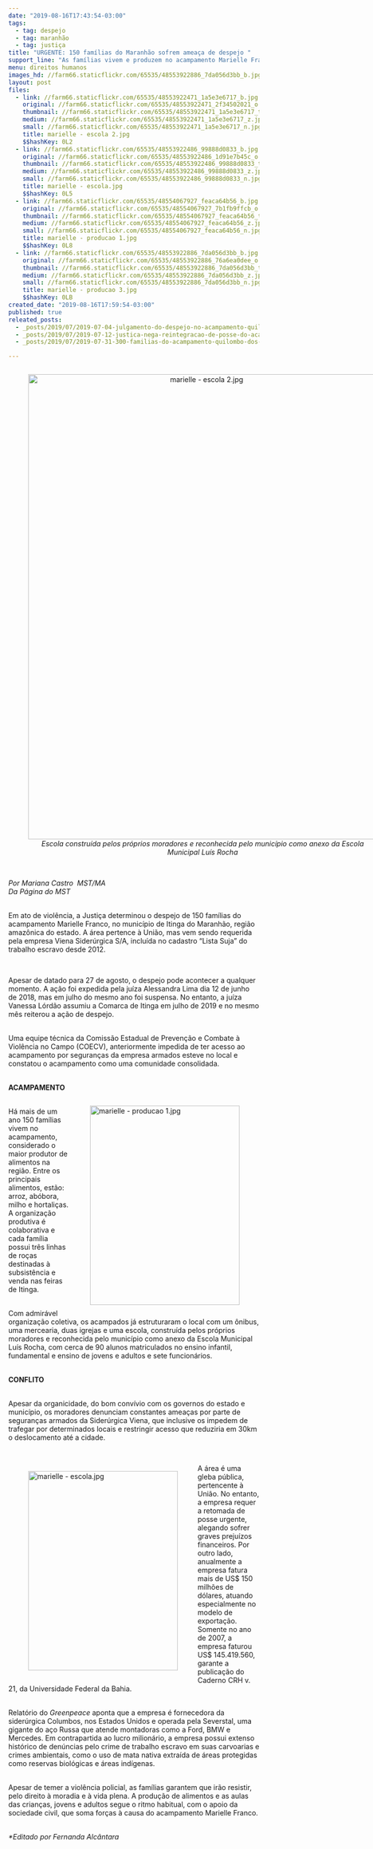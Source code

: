 ```yaml
---
date: "2019-08-16T17:43:54-03:00"
tags:
  - tag: despejo
  - tag: maranhão
  - tag: justiça
title: "URGENTE: 150 famílias do Maranhão sofrem ameaça de despejo "
support_line: "As famílias vivem e produzem no acampamento Marielle Franco, em Itinga (MA)"
menu: direitos humanos
images_hd: //farm66.staticflickr.com/65535/48553922886_7da056d3bb_b.jpg
layout: post
files:
  - link: //farm66.staticflickr.com/65535/48553922471_1a5e3e6717_b.jpg
    original: //farm66.staticflickr.com/65535/48553922471_2f34502021_o.jpg
    thumbnail: //farm66.staticflickr.com/65535/48553922471_1a5e3e6717_t.jpg
    medium: //farm66.staticflickr.com/65535/48553922471_1a5e3e6717_z.jpg
    small: //farm66.staticflickr.com/65535/48553922471_1a5e3e6717_n.jpg
    title: marielle - escola 2.jpg
    $$hashKey: 0L2
  - link: //farm66.staticflickr.com/65535/48553922486_99888d0833_b.jpg
    original: //farm66.staticflickr.com/65535/48553922486_1d91e7b45c_o.jpg
    thumbnail: //farm66.staticflickr.com/65535/48553922486_99888d0833_t.jpg
    medium: //farm66.staticflickr.com/65535/48553922486_99888d0833_z.jpg
    small: //farm66.staticflickr.com/65535/48553922486_99888d0833_n.jpg
    title: marielle - escola.jpg
    $$hashKey: 0L5
  - link: //farm66.staticflickr.com/65535/48554067927_feaca64b56_b.jpg
    original: //farm66.staticflickr.com/65535/48554067927_7b1fb9ffcb_o.jpg
    thumbnail: //farm66.staticflickr.com/65535/48554067927_feaca64b56_t.jpg
    medium: //farm66.staticflickr.com/65535/48554067927_feaca64b56_z.jpg
    small: //farm66.staticflickr.com/65535/48554067927_feaca64b56_n.jpg
    title: marielle - producao 1.jpg
    $$hashKey: 0L8
  - link: //farm66.staticflickr.com/65535/48553922886_7da056d3bb_b.jpg
    original: //farm66.staticflickr.com/65535/48553922886_76a6ea0dee_o.jpg
    thumbnail: //farm66.staticflickr.com/65535/48553922886_7da056d3bb_t.jpg
    medium: //farm66.staticflickr.com/65535/48553922886_7da056d3bb_z.jpg
    small: //farm66.staticflickr.com/65535/48553922886_7da056d3bb_n.jpg
    title: marielle - producao 3.jpg
    $$hashKey: 0LB
created_date: "2019-08-16T17:59:54-03:00"
published: true
releated_posts:
  - _posts/2019/07/2019-07-04-julgamento-do-despejo-no-acampamento-quilombo-campo-grande.md
  - _posts/2019/07/2019-07-12-justica-nega-reintegracao-de-posse-do-acampamento-quilombo-campo-grande.md
  - _posts/2019/07/2019-07-31-300-familias-do-acampamento-quilombo-dos-palmares-sofrem-despejo-em-londrina-pr.md

---
```

<div style="text-align:center">
<figure class="image" style="display:inline-block"><img alt="marielle - escola 2.jpg" height="933" src="//farm66.staticflickr.com/65535/48553922471_1a5e3e6717_b.jpg" width="700" />
<figcaption><em>Escola constru&iacute;da pelos pr&oacute;prios moradores e reconhecida pelo munic&iacute;pio como anexo da Escola Municipal Lu&iacute;s Rocha</em></figcaption>
</figure>
</div>

<p><br />
<em>Por ​Mariana Castro&nbsp;&nbsp;MST/MA<br />
Da P&aacute;gina do MST</em><br />
&nbsp;</p>

<p>Em ato de viol&ecirc;ncia, a Justi&ccedil;a determinou o&nbsp;despejo de 150 fam&iacute;lias do acampamento Marielle Franco, no munic&iacute;pio de Itinga do Maranh&atilde;o, regi&atilde;o amaz&ocirc;nica do estado. A &aacute;rea pertence &agrave; Uni&atilde;o, mas vem sendo requerida pela empresa Viena Sider&uacute;rgica S/A, inclu&iacute;da no cadastro &ldquo;Lista Suja&rdquo; do trabalho escravo desde 2012.</p>

<p>&nbsp;</p>

<p>Apesar de datado para 27 de agosto, o despejo pode acontecer a qualquer momento. A a&ccedil;&atilde;o foi expedida pela ju&iacute;za Alessandra Lima dia 12 de junho de 2018, mas em julho do mesmo ano foi suspensa. No entanto, a ju&iacute;za Vanessa L&oacute;rd&atilde;o assumiu a Comarca de Itinga em julho de 2019 e no mesmo m&ecirc;s reiterou a a&ccedil;&atilde;o de despejo.</p>

<p><br />
Uma equipe t&eacute;cnica da Comiss&atilde;o Estadual de Preven&ccedil;&atilde;o e Combate &agrave; Viol&ecirc;ncia no Campo (COECV), anteriormente impedida de ter acesso ao acampamento por seguran&ccedil;as da empresa armados esteve no local e constatou o acampamento como uma comunidade consolidada.</p>

<p><br />
<strong>ACAMPAMENTO</strong></p>

<figure class="image" style="float:right"><img alt="marielle - producao 1.jpg" height="400" src="//farm66.staticflickr.com/65535/48554067927_feaca64b56_b.jpg" width="300" />
<figcaption></figcaption>
</figure>

<p><br />
H&aacute; mais de um ano 150 fam&iacute;lias vivem no acampamento, considerado o maior produtor de alimentos na regi&atilde;o. Entre os principais alimentos, est&atilde;o: arroz, ab&oacute;bora, milho e hortali&ccedil;as. A organiza&ccedil;&atilde;o produtiva &eacute; colaborativa e cada fam&iacute;lia possui tr&ecirc;s linhas de ro&ccedil;as destinadas &agrave; subsist&ecirc;ncia e venda nas feiras de Itinga.</p>

<p><br />
Com admir&aacute;vel organiza&ccedil;&atilde;o coletiva, os acampados j&aacute; estruturaram o local com um &ocirc;nibus, uma mercearia, duas igrejas e uma escola, constru&iacute;da pelos pr&oacute;prios moradores e reconhecida pelo munic&iacute;pio como anexo da Escola Municipal Lu&iacute;s Rocha, com cerca de 90 alunos matriculados no ensino infantil, fundamental e ensino de jovens e adultos e sete funcion&aacute;rios.</p>

<p><br />
<strong>CONFLITO</strong></p>

<p><br />
Apesar da organicidade, do bom conv&iacute;vio com os governos do estado e munic&iacute;pio, os moradores denunciam constantes amea&ccedil;as por parte de seguran&ccedil;as armados da Sider&uacute;rgica Viena, que inclusive os impedem de trafegar por determinados locais e restringir acesso que reduziria em 30km o deslocamento at&eacute; a cidade.</p>

<p>&nbsp;</p>

<figure class="image" style="float:left"><img alt="marielle - escola.jpg" height="400" src="//farm66.staticflickr.com/65535/48553922486_99888d0833_b.jpg" width="300" />
<figcaption></figcaption>
</figure>

<p>A &aacute;rea &eacute; uma gleba p&uacute;blica, pertencente &agrave; Uni&atilde;o. No entanto, a empresa requer a retomada de posse urgente, alegando sofrer graves preju&iacute;zos financeiros. Por outro lado, anualmente a empresa fatura mais de US$ 150 milh&otilde;es de d&oacute;lares, atuando especialmente no modelo de exporta&ccedil;&atilde;o. Somente no ano de 2007, a empresa faturou US$ 145.419.560, garante a publica&ccedil;&atilde;o do Caderno CRH v. 21, da Universidade Federal da Bahia.</p>

<p><br />
Relat&oacute;rio do <em>Greenpeace</em> aponta que a empresa &eacute; fornecedora da sider&uacute;rgica Columbos, nos Estados Unidos e operada pela Severstal, uma gigante do a&ccedil;o Russa que atende montadoras como a Ford, BMW e Mercedes. Em contrapartida ao lucro milion&aacute;rio, a empresa possui extenso hist&oacute;rico de den&uacute;ncias pelo crime de trabalho escravo em suas carvoarias e crimes ambientais, como o uso de mata nativa extra&iacute;da de &aacute;reas protegidas como reservas biol&oacute;gicas e &aacute;reas ind&iacute;genas.</p>

<p><br />
Apesar de temer a viol&ecirc;ncia policial, as fam&iacute;lias garantem que ir&atilde;o resistir, pelo direito &agrave; moradia e &agrave; vida plena. A produ&ccedil;&atilde;o de alimentos e as aulas das crian&ccedil;as, jovens e adultos segue o ritmo habitual, com o apoio da sociedade civil, que soma for&ccedil;as &agrave; causa do acampamento Marielle Franco.</p>

<p><br />
<em>*Editado por Fernanda Alc&acirc;ntara</em></p>
